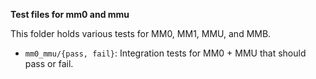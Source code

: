 **Test files for mm0 and mmu**

This folder holds various tests for MM0, MM1, MMU, and MMB.

* `mm0_mmu/{pass, fail}`: Integration tests for MM0 + MMU that should pass or fail.
